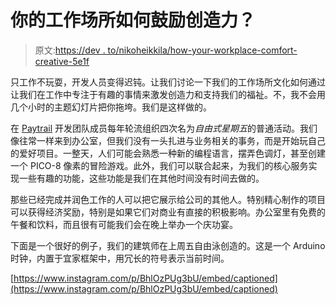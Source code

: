 # 你的工作场所如何鼓励创造力？

> 原文:[https://dev . to/nikoheikkila/how-your-workplace-comfort-creative-5e1f](https://dev.to/nikoheikkila/how-does-your-workplace-encourage-creativity-5e1f)

只工作不玩耍，开发人员变得迟钝。让我们讨论一下我们的工作场所文化如何通过让我们在工作中专注于有趣的事情来激发创造力和支持我们的福祉。不，我不会用几个小时的主题幻灯片把你拖垮。我们是这样做的。

在 [Paytrail](https://www.paytrail.com/en) 开发团队成员每年轮流组织四次名为*自由式星期五*的普通活动。我们像往常一样来到办公室，但我们没有一头扎进与业务相关的事务，而是开始玩自己的爱好项目。一整天，人们可能会熟悉一种新的编程语言，摆弄色调灯，甚至创建一个 PICO-8 像素的冒险游戏。此外，我们可以联合起来，为我们的核心服务实现一些有趣的功能，这些功能是我们在其他时间没有时间去做的。

那些已经完成并润色工作的人可以把它展示给公司的其他人。特别精心制作的项目可以获得经济奖励，特别是如果它们对商业有直接的积极影响。办公室里有免费的午餐和饮料，而且很有可能我们会在晚上举办一个庆功宴。

下面是一个很好的例子，我们的建筑师在上周五自由泳创造的。这是一个 Arduino 时钟，内置于宜家框架中，用冗长的符号表示当前时间。

[https://www.instagram.com/p/BhlOzPUg3bU/embed/captioned](https://www.instagram.com/p/BhlOzPUg3bU/embed/captioned)
